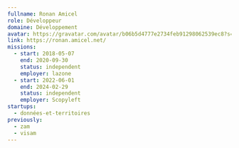 ```yaml
---
fullname: Ronan Amicel
role: Développeur
domaine: Développement
avatar: https://gravatar.com/avatar/b06b5d4777e2734feb91298062539ec8?s=512
link: https://ronan.amicel.net/
missions:
  - start: 2018-05-07
    end: 2020-09-30
    status: independent
    employer: lazone
  - start: 2022-06-01
    end: 2024-02-29
    status: independent
    employer: Scopyleft
startups:
  - données-et-territoires
previously:
  - zam
  - visam
---
```

